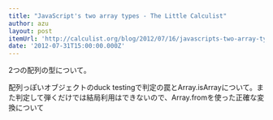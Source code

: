 ```yaml
---
title: "JavaScript's two array types - The Little Calculist"
author: azu
layout: post
itemUrl: 'http://calculist.org/blog/2012/07/16/javascripts-two-array-types'
date: '2012-07-31T15:00:00.000Z'
---
```

2つの配列の型について。

配列っぽいオブジェクトのduck testingで判定の罠とArray.isArrayについて。また判定して弾くだけでは結局利用はできないので、Array.fromを使った正確な変換について
